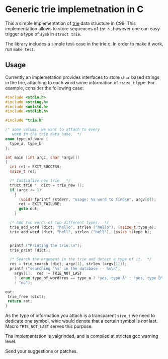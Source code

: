 Generic trie implemetnation in C
========================

This a simple implementation of [trie](http://en.wikipedia.org/wiki/Trie)
data structure in C99.  This implementation allows to store sequences of
`int`-s, however one can easy trigger a type of `symb` in `struct trie`.

The library includes a simple test-case in the trie.c.  In order to make
it work, run `make test`.

Usage
-----

Currently an implemetation provides interfaces to store `char` based strings in the
trie, attaching to each word some information of `ssize_t` type.  For
example, consider the following case:

```C
#include <stdio.h>
#include <string.h>
#include <unistd.h>
#include <stdlib.h>

#include "trie.h"

/* some values, we want to attach to every
   word in the trie data base.  */
enum type_of_word {
  type_a, type_b
};

int main (int argc, char *argv[])
{
  int ret = EXIT_SUCCESS;
  ssize_t res;

  /* Initialize new trie.  */
  truct trie *  dict = trie_new ();
  if (argc <= 1)
    {
      (void) fprintf (stderr, "usage: %s word to find\n", argv[0]);
      ret = EXIT_FAILURE;
      goto out;
    }

  /* Add two words of two different types.  */
  trie_add_word (dict, "hello", strlen ("hello"), (ssize_t)type_a);
  trie_add_word (dict, "hell", strlen ("hell"), (ssize_t)type_b);


  printf ("Printing the trie.\n");
  trie_print (dict);

  /* Search the argument in the trie and detect a type of it.  */
  res = trie_search (dict, argv[1], strlen (argv[1]));
  printf ("searching '%s' in the database -- %s\n",
    argv[1],  res != TRIE_NOT_LAST
    ? (enum type_of_word)res == type_a ? "yes, type A" : "yes, type B"
    : "no");

out:
 trie_free (dict);
 return ret;
}

```

As the type of information you attach is a transparent `size_t` we need
to dedicate one symbol, whic would denote that a certain symbol is _not_
last.  Macro `TRIE_NOT_LAST` serves this purpose.

Tha implementation is valgrinded, and is compiled at strictes gcc warning
level.

Send your suggestions or patches.

